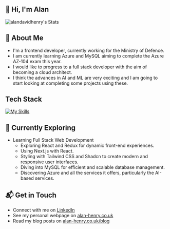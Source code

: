 ## 👋 Hi, I'm Alan 

![alandavidhenry's Stats](https://github-readme-stats.vercel.app/api?username=alandavidhenry&theme=vue-dark&show_icons=true&hide_border=true&count_private=true)

## 🚀 About Me
- I'm a frontend developer, currently working for the Ministry of Defence.
- I am currently learning Azure and MySQL aiming to complete the Azure AZ-104 exam this year.
- I would like to progress to a full stack developer with the aim of becoming a cloud architect.
- I think the advances in AI and ML are very exciting and I am going to start looking at completing some projects using these.

## Tech Stack
[![My Skills](https://skillicons.dev/icons?i=html,css,bootstrap,tailwind,js,ts,nodejs,express,angular,react,mysql,mongodb,azure,docker,kubernetes,python,linux,vscode)](https://skillicons.dev)

## 🌱 Currently Exploring

- Learning Full Stack Web Development
  - Exploring React and Redux for dynamic front-end experiences.
  - Using Next.js with React.
  - Styling with Tailwind CSS and Shadcn to create modern and responsive user interfaces.
  - Diving into MySQL for efficient and scalable database management.
  - Discovering Azure and all the services it offers, particularly the AI-based services.

## 📬 Get in Touch

- Connect with me on [LinkedIn](https://www.linkedin.com/in/alandavidhenry/)
- See my personal webpage on [alan-henry.co.uk](https://alan-henry.co.uk/)
- Read my blog posts on [alan-henry.co.uk/blog](https://alan-henry.co.uk/blog/)
